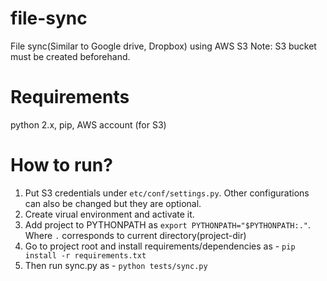 # file-sync
File sync(Similar to Google drive, Dropbox) using AWS S3
Note: S3 bucket must be created beforehand. 

# Requirements
python 2.x, pip, AWS account (for S3)

# How to run?
1. Put S3 credentials under ```etc/conf/settings.py```. Other configurations can also be changed but they are optional.
2. Create virual environment and activate it.
3. Add project to PYTHONPATH as ```export PYTHONPATH="$PYTHONPATH:."```. Where ```.``` corresponds to current directory(project-dir)
3. Go to project root and install requirements/dependencies as - ```pip install -r requirements.txt```
4. Then run sync.py as - ```python tests/sync.py```
